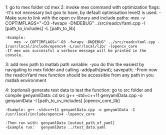 1: go to mex folder
	cd mex
2: invoke mex command with optimization flags:
 	-It's not necessary but goo to have, by default optimisation level2 is used. 
 	-Make sure to link with the open cv library and include paths:
		mex -v COPTIMFLAGS="-O3 -fwrapv -DNDEBUG" ../src/readcvYaml.cpp -I [path_to_includes] -L [path_to_lib]

	-Example:
		mex -v COPTIMFLAGS="-O3 -fwrapv -DNDEBUG" ../src/readcvYaml.cpp -I/usr/local/include/opencv4 -L/usr/local/lib/ -lopencv_core
	-If mex was successful a verbose message will be printed in the console.
3: add mex path to matlab path variable:
	-you do this the easiest by navigating to mex folder and calling 
	-addpath(pwd); savepath;
	-From now the readcvYaml mex function should be accessible from any path in you matlab environment

4: (optional) generate test data to test the function:
	go to src folder and compile genyamlData:
		cd src
		g++ -std=c++11 genyamlData.cpp -o genyamlData -I [path_to_cv_includes] [opencv_core_lib]

	-Example: g++ -std=c++11 genyamlData.cpp -o genyamlData -I /usr/local/include/opencv4 -lopencv_core
 	 
 	-Then run with: genyamlData [outout_path_of_yaml] 
 	-Example run:   genyamlData ../test_data.yaml